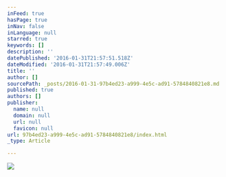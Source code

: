 ```yaml
---
inFeed: true
hasPage: true
inNav: false
inLanguage: null
starred: true
keywords: []
description: ''
datePublished: '2016-01-31T21:57:51.518Z'
dateModified: '2016-01-31T21:57:49.006Z'
title: ''
author: []
sourcePath: _posts/2016-01-31-97b4ed23-a999-4e5c-ad91-5784840821e8.md
published: true
authors: []
publisher:
  name: null
  domain: null
  url: null
  favicon: null
url: 97b4ed23-a999-4e5c-ad91-5784840821e8/index.html
_type: Article

---
```

![](https://s3-us-west-2.amazonaws.com/the-grid-img/p/a8c25f6423248ad2f6d4461fec75d7396de825ed.jpg)